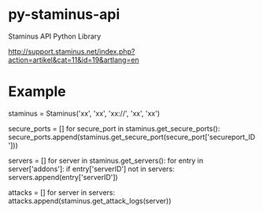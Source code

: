 py-staminus-api
===============

Staminus API Python Library

http://support.staminus.net/index.php?action=artikel&cat=11&id=19&artlang=en

Example
===============

staminus = Staminus('xx', 'xx', 'xx://', 'xx', 'xx')

secure_ports = []
for secure_port in staminus.get_secure_ports():
    secure_ports.append(staminus.get_secure_port(secure_port['secureport_ID'])) 


servers = []
for server in staminus.get_servers():
    for entry in server['addons']:
        if entry['serverID'] not in servers:
            servers.append(entry['serverID'])

            
attacks = []
for server in servers:
    attacks.append(staminus.get_attack_logs(server))

